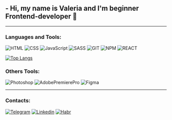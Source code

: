 ## - Hi, my name is Valeria and I'm beginner Frontend-developer 👋
___

###  Languages and Tools:
![HTML](https://img.shields.io/badge/HTML-black?style=for-the-badge&logo=HTML5)
![CSS](https://img.shields.io/badge/CSS-black?style=for-the-badge&logo=CSS3&logoColor=blue)
![JavaScript](https://img.shields.io/badge/JavaScript-black?style=for-the-badge&logo=JavaScript)
![SASS](https://img.shields.io/badge/SASS-black?style=for-the-badge&logo=SASS)
![GIT](https://img.shields.io/badge/Git-black?style=for-the-badge&logo=Git)
![NPM](https://img.shields.io/badge/npm-black?style=for-the-badge&logo=npm)
![REACT](https://img.shields.io/badge/React-black?style=for-the-badge&logo=React)

[![Top Langs](https://github-readme-stats.vercel.app/api/top-langs/?username=LeroyYuta&hide=php&layout=compact&theme=dark)](https://github.com/anuraghazra/github-readme-stats)

### Others Tools:
![Photoshop](https://img.shields.io/badge/Adobe_Photoshop-black?style=for-the-badge&logo=AdobePhotoshop)
![AdobePremierePro](https://img.shields.io/badge/Adobe_Premiere_Pro-black?style=for-the-badge&logo=AdobePremierePro)
![Figma](https://img.shields.io/badge/Figma-black?style=for-the-badge&logo=Figma)
___

### Contacts:
[![Telegram](https://img.shields.io/badge/-Telegram-black?style=for-the-badge&logo=Telegram)](https://t.me/leroy_yuta)
[![Linkedin](https://img.shields.io/badge/-Linkedin-black?style=for-the-badge&logo=Linkedin&logoColor=blue)](https://www.linkedin.com/in/%D0%B2%D0%B0%D0%BB%D0%B5%D1%80%D0%B8%D1%8F-%D0%BB%D1%8B%D1%81%D0%B5%D0%BD%D0%BA%D0%BE-455a87240/)
[![Habr](https://img.shields.io/badge/-Habr.career-black?style=for-the-badge&logo=Habr)](https://career.habr.com/leroyyuta)



